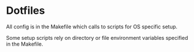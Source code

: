 # Dotfiles

All config is in the Makefile which calls to scripts for OS specific setup.

Some setup scripts rely on directory or file environment variables specified in the Makefile.
